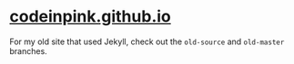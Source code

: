 # [codeinpink.github.io](https://codeinpink.github.io/)

For my old site that used Jekyll, check out the `old-source` and `old-master` branches.
